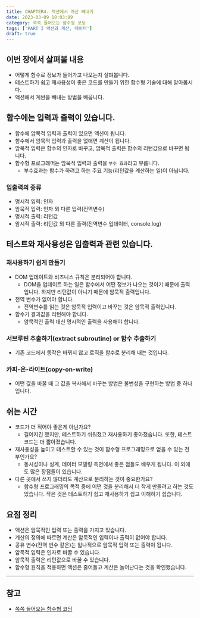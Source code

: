 ```yaml
---
title: CHAPTER4. 액션에서 계산 빼내기
date: 2023-03-09 18:03:89
category: 쏙쏙 들어오는 함수형 코딩
tags: ['PART I 액션과 계산, 데이터']
draft: true
---
```


## 이번 장에서 살펴볼 내용

- 어떻게 함수로 정보가 들어가고 나오는지 살펴봅니다.
- 테스트하기 쉽고 재사용성이 좋은 코드를 만들기 위한 함수형 기술에 대해 알아봅시다.
- 액션에서 계싼을 빼내는 방법을 배웁니다.

<!-- p.68 -->

## 함수에는 입력과 출력이 있습니다.

- 함수에 암묵적 입력과 출력이 있으면 액션이 됩니다.
- 함수에서 암묵적 입력과 출력을 없애면 계산이 됩니다.
- 암묵적 입력은 함수의 인자로 바꾸고, 암묵적 출력은 함수의 리턴값으로 바꾸면 됩니다.
- 함수형 프로그래머는 암묵적 입력과 출력을 `부수 효과`라고 부릅니다.
  - 부수효과는 함수가 하려고 하는 주요 기능(리턴값을 계산하는 일)이 아닙니다.

<!-- 끝 -->

### 입출력의 종류

- 명시적 입력: 인자
- 암묵적 입력: 인자 외 다른 입력(전역변수)
- 명시적 출력: 리턴값
- 암시적 출력: 리턴값 외 다른 출력(전역변수 업데이터, console.log)

## 테스트와 재사용성은 입출력과 관련 있습니다.

### 재사용하기 쉽게 만들기

- DOM 업데이트와 비즈니스 규칙은 분리되어야 합니다.
  - DOM을 업데이트 하는 일은 함수에서 어떤 정보가 나오는 것이기 때문에 출력입니다. 하지만 리턴값이 아니기 때문에 암묵적 출력입니다.
- 전역 변수가 없어야 합니다.
  - 전역변수를 읽는 것은 암묵적 입력이고 바꾸는 것은 암묵적 출력입니다.
- 함수가 결과값을 리턴해야 합니다.
  - 암묵적인 출력 대신 명시적인 출력을 사용해야 합니다.

### 서브루틴 추출하기(extract subroutine) or 함수 추출하기

- 기존 코드에서 동작은 바뀌지 않고 로직을 함수로 분리해 내는 것입니다.

### 카피-온-라이트(copy-on-write)

- 어떤 값을 바꿀 때 그 값을 복사해서 바꾸는 방법은 불변성을 구현하는 방법 중 하나입니다.

<!-- p.77 -->

## 쉬는 시간

- 코드가 더 적어야 좋은게 아닌가요?
  - 길어지긴 했지만, 테스트하기 쉬워졌고 재사용하기 좋아졌습니다. 또한, 테스트 코드는 더 짧아졌습니다.
- 재사용성을 높이고 테스트할 수 있는 것이 함수형 프로그래밍으로 얻을 수 있는 전부인가요?
  - 동시성이나 설계, 데이터 모델링 측면에서 좋은 점들도 배우게 됩니다. 이 외에도 많은 장점들이 있습니다.
- 다른 곳에서 쓰지 않더라도 계산으로 분리하는 것이 중요한가요?
  - 함수형 프로그래밍의 목적 중에 어떤 것을 분리해서 더 작게 만들려고 하는 것도 있습니다. 작은 것은 테스트하기 쉽고 재사용하기 쉽고 이해하기 쉽습니다.

<!-- 끝 -->

## 요점 정리

- 액션은 암묵적인 입력 또는 출력을 가지고 있습니다.
- 계산의 정의에 따르면 계산은 암묵적인 입력이나 출력이 없어야 합니다.
- 공유 변수(전역 번수 같은)는 읿나적으로 암묵적 입력 또는 출력이 됩니다.
- 암묵적 입력은 인자로 바꿀 수 있습니다.
- 암묵적 출력은 리턴값으로 바꿀 수 있습니다.
- 함수형 원칙을 적용하면 액션은 줄어들고 계산은 늘어난다는 것을 확인했습니다.

---

## 참고

- [쏙쏙 들어오는 함수형 코딩](https://product.kyobobook.co.kr/detail/S000001952246)
